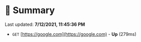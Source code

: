 # 📖 Summary
Last updated: **7/12/2021, 11:45:36 PM**

- `GET` [https://google.com](https://google.com) - **Up** (279ms)
